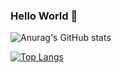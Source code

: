 ### Hello World 👋

![Anurag's GitHub stats](https://github-readme-stats.vercel.app/api?username=pboidin&show_icons=true&theme=transparent)

[![Top Langs](https://github-readme-stats.vercel.app/api/top-langs/?username=pboidin)](https://github.com/pboidin/github-readme-stats)

<!--
**pboidin/pboidin** is a ✨ _special_ ✨ repository because its `README.md` (this file) appears on your GitHub profile.

Here are some ideas to get you started:

- 🔭 I’m currently working on ...
- 🌱 I’m currently learning ...
- 👯 I’m looking to collaborate on ...
- 🤔 I’m looking for help with ...
- 💬 Ask me about ...
- 📫 How to reach me: ...
- 😄 Pronouns: ...
- ⚡ Fun fact: ...
-->
